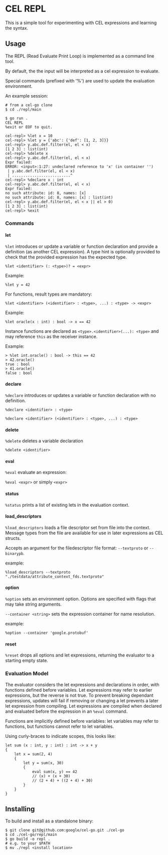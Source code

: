 # CEL REPL

This is a simple tool for experimenting with CEL expressions and learning the
syntax.

## Usage
The REPL (Read Evaluate Print Loop) is implemented as a command line tool.

By default, the the input will be interpreted as a cel expression to evaluate.

Special commands (prefixed with '%') are used to update the evaluation
environment.

An example session:

```
# from a cel-go clone
$ cd ./repl/main

$ go run .
CEL REPL
%exit or EOF to quit.

cel-repl> %let x = 10
cel-repl> %let y = {'abc': {'def': [1, 2, 3]}}
cel-repl> y.abc.def.filter(el, el < x)
[1 2 3] : list(int)
cel-repl> %delete x
cel-repl> y.abc.def.filter(el, el < x)
Expr failed:
ERROR: <input>:1:27: undeclared reference to 'x' (in container '')
 | y.abc.def.filter(el, el < x)
 | ..........................^
cel-repl> %declare x : int
cel-repl> y.abc.def.filter(el, el < x)
Expr failed:
no such attribute: id: 8, names: [x]
no such attribute: id: 8, names: [x] : list(int)
cel-repl> y.abc.def.filter(el, el < x || el > 0)
[1 2 3] : list(int)
cel-repl> %exit
```

### Commands

#### let
`%let` introduces or update a variable or function  declaration and provide a
definition (as another CEL expression). A type hint is optionally provided to
check that the provided expression has the expected type.

`%let <identifier> (: <type>)? = <expr>`

Example:

`%let y = 42`

For functions, result types are mandatory:

`%let <identifier> (<identifier> : <type>, ...) : <type> -> <expr>`

Example:

`%let oracle(x : int) : bool -> x == 42`

Instance functions are declared as `<type>.<identifier>(...): <type>` and may
reference `this` as the receiver instance.

Example:

```
> %let int.oracle() : bool -> this == 42
> 42.oracle()
true : bool
> 41.oracle()
false : bool
```

#### declare

`%declare` introduces or updates a variable or function declaration with no
definition.

`%declare <identifier> : <type>`

`%declare <identifier> (<identifier> : <type>, ...) : <type>`

#### delete
`%delete` deletes a variable declaration

`%delete <identifier>`

#### eval
`%eval` evaluate an expression:

`%eval <expr>` or simply `<expr>`

#### status

`%status` prints a list of existing lets in the evaluation context.

#### load_descriptors

`%load_descriptors` loads a file descriptor set from file into the context.
Message types from the file are available for use in later expressions as
CEL structs.

Accepts an argument for the filedescriptor file format: `--textproto` or
`--binarypb`.

example:

`%load_descriptors --textproto "./testdata/attribute_context_fds.textproto"`

#### option

`%option` sets an environment option. Options are specified with flags that
may take string arguments.

`--container <string>` sets the expression container for name resolution.

example:

`%option --container 'google.protobuf'` 

#### reset

`%reset` drops all options and let expressions, returning the evaluator to a 
starting empty state.

### Evaluation Model

The evaluator considers the let expressions and declarations in order, with
functions defined before variables. Let expressions may refer to earlier
expressions, but the reverse is not true. To prevent breaking dependant
expressions, updates will fail if removing or changing a let prevents a later
let expression from compiling. Let expressions are compiled when declared and
evaluated before the expression in an `%eval` command.

Functions are implicitly defined before variables: let variables may refer to
functions, but functions cannot refer to let variables.

Using curly-braces to indicate scopes, this looks like:
```
let sum (x : int, y : int) : int -> x + y
{
    let x = sum(2, 4)
    {
        let y = sum(x, 30)
        {
            eval sum(x, y) == 42
            // (x) + (x + 30)
            // (2 + 4) + ((2 + 4) + 30)
        }
    }
}
```

## Installing

To build and install as a standalone binary:

```
$ git clone git@github.com:google/cel-go.git ./cel-go
$ cd ./cel-go/repl/main
$ go build -o repl .
# e.g. to your $PATH
$ mv ./repl <install location>
```
